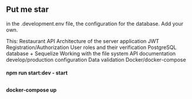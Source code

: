 ## Put me star

in the .development.env file, the configuration for the database. Add your own.

This:
Restaurant API
Architecture of the server application
JWT Registration/Authorization
User roles and their verification
PostgreSQL database + Sequelize
Working with the file system
API documentation
develop/production configuration
Data validation
Docker/docker-compose

#### npm run start:dev - start

##

#### docker-compose up 
